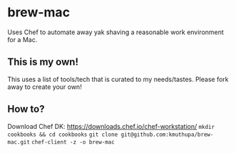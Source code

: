 # brew-mac

Uses Chef to automate away yak shaving a reasonable work environment for a Mac.

## This is my own!

This uses a list of tools/tech that is curated to my needs/tastes. Please fork away to create your own!

## How to?

Download Chef DK: https://downloads.chef.io/chef-workstation/
`mkdir cookbooks && cd cookbooks`
`git clone git@github.com:kmuthupa/brew-mac.git`
`chef-client -z -o brew-mac`
